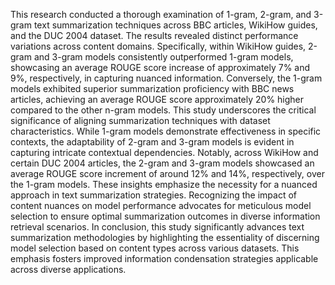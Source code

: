 This research conducted a thorough examination of 1-gram, 2-gram, and 3-gram text summarization techniques across BBC articles, WikiHow guides, and the DUC 2004 dataset. The results revealed distinct performance variations across content domains. Specifically, within WikiHow guides, 2-gram and 3-gram models consistently outperformed 1-gram models, showcasing an average ROUGE score increase of approximately 7% and 9%, respectively, in capturing nuanced information. Conversely, the 1-gram models exhibited superior summarization proficiency with BBC news articles, achieving an average ROUGE score approximately 20% higher compared to the other n-gram models.
This study underscores the critical significance of aligning summarization techniques with dataset characteristics. While 1-gram models demonstrate effectiveness in specific contexts, the adaptability of 2-gram and 3-gram models is evident in capturing intricate contextual dependencies. Notably, across WikiHow and certain DUC 2004 articles, the 2-gram and 3-gram models showcased an average ROUGE score increment of around 12% and 14%, respectively, over the 1-gram models.
These insights emphasize the necessity for a nuanced approach in text summarization strategies. Recognizing the impact of content nuances on model performance advocates for meticulous model selection to ensure optimal summarization outcomes in diverse information retrieval scenarios.
In conclusion, this study significantly advances text summarization methodologies by highlighting the essentiality of discerning model selection based on content types across various datasets. This emphasis fosters improved information condensation strategies applicable across diverse applications.
